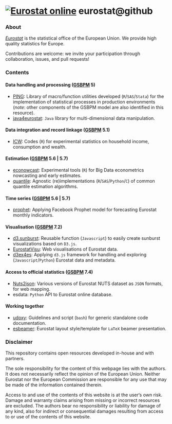 
[![Eurostat online]( https://img.shields.io/badge/everything_starts_here-go_social!-blue.png?style=plastic)]( https://github.com/eurostat/) 
eurostat@github
===============

### About

[_Eurostat_](http://ec.europa.eu/eurostat) is the statistical office of the European Union. We provide high quality statistics for Europe.

Contributions are welcome: we invite your participation through collaboration, issues, and pull requests!

### Contents

#### Data handling and processing ([GSBPM](http://www1.unece.org/stat/platform/display/metis/The+Generic+Statistical+Business+Process+Model) 5)

* [PING](https://github.com/eurostat/PING): Library of macro/function utilities developed (`R`/`SAS`/`Stata`) for the implementation of statistical processes in production environments (_note_: other components of the GSBPM model are also identified in this resource).
* [java4eurostat](https://github.com/eurostat/java4eurostat): `Java` library for multi-dimensional data manipulation.

#### Data integration and record linkage ([GSBPM](http://www1.unece.org/stat/platform/display/metis/The+Generic+Statistical+Business+Process+Model) 5.1)

* [ICW](https://github.com/eurostat/ICW): Codes (`R`) for experimental statistics on household income, consumption and wealth.

#### Estimation ([GSBPM](http://www1.unece.org/stat/platform/display/metis/The+Generic+Statistical+Business+Process+Model) 5.6 | 5.7)

* [econowcast](https://github.com/eurostat/econowcast): Experimental tools (`R`) for Big Data econometrics nowcasting and early estimates.
* [quantile](https://github.com/eurostat/quantile): Agnostic (re)implementations (`R`/`SAS`/`Python`/`C`) of common quantile estimation algorithms.

#### Time series ([GSBPM](http://www1.unece.org/stat/platform/display/metis/The+Generic+Statistical+Business+Process+Model) 5.6 | 5.7)

* [prophet](https://github.com/eurostat/prophet): Applying Facebook Prophet model for forecasting Eurostat monthly indicators.

#### Visualisation ([GSBPM](http://www1.unece.org/stat/platform/display/metis/The+Generic+Statistical+Business+Process+Model) 7.2)

* [d3.sunburst](https://github.com/eurostat/d3.sunburst): Reusable function (`Javascript`) to easily create sunburst visualizations based on `D3.js`.
* [EurostatVisu](https://github.com/eurostat/EurostatVisu): Web visualisations of Eurostat data.
* [d3ex4es](https://github.com/eurostat/d3ex4es): Applying `d3.js` framework for handling and exploring (`Javascript`/`Python`) Eurostat data and metadata.

#### Access to official statistics ([GSBPM](http://www1.unece.org/stat/platform/display/metis/The+Generic+Statistical+Business+Process+Model) 7.4)

* [Nuts2json](https://github.com/eurostat/Nuts2json): Various versions of Eurostat NUTS dataset as `JSON` formats, for web mapping.
* esdata: `Python` API to Eurostat online database.

#### Working together

* [udoxy](https://github.com/eurostat/udoxy): Guidelines and script (`bash`) for generic standalone code documentation.
* [esbeamer](https://github.com/eurostat/esbeamer): Eurostat layout style/template for `LaTeX` beamer presentation.

### Disclaimer

This repository contains open resources developed in-house and with partners.

The sole responsibility for the content of this webpage lies with the authors. It does not necessarily reflect the opinion of the European Union. Neither Eurostat nor the European Commission are responsible for any use that may be made of the information contained therein.

Access to and use of the contents of this website is at the user‘s own risk. Damage and warranty claims arising from missing or incorrect resources are excluded. The authors bear no responsibility or liability for damage of any kind, also for indirect or consequential damages resulting from access to or use of the contents of this website.

